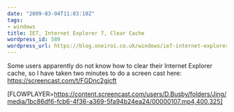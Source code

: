 ```yaml
---
date: "2009-03-04T11:03:10Z"
tags:
- windows
title: IE7, Internet Explorer 7, Clear Cache
wordpress_id: 589
wordpress_url: https://blog.oneiroi.co.uk/windows/ie7-internet-explorer-7-clear-cache
---
```

Some users apparently do not know how to clear their Internet Explorer cache, so I have taken two minutes to do a screen cast here: <a href="https://screencast.com/t/FGDnc2gjcft">https://screencast.com/t/FGDnc2gjcft</a>

[FLOWPLAYER=https://content.screencast.com/users/D.Busby/folders/Jing/media/1bc86df6-fcb6-4f36-a369-5fa94b24ea24/00000107.mp4,400,325]

